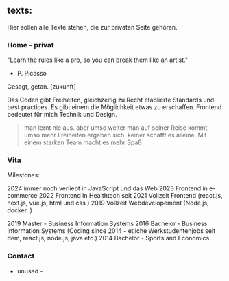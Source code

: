 ## texts: 
Hier sollen alle Texte stehen, die zur privaten Seite gehören.

### Home - privat

"Learn the rules like a pro,
so you can break them like an artist."
- P. Picasso

Gesagt, getan.  [zukunft]

Das Coden gibt Freiheiten, gleichzeitig zu Recht etablierte Standards und best practices.
Es gibt einem die Möglichkeit etwas zu erschaffen.
Frontend bedeutet für mich Technik und Design. 

> man lernt nie aus. aber umso weiter man auf seiner Reise kommt, umso mehr Freiheiten ergeben sich.
> keiner schafft es alleine. Mit einem starken Team macht es mehr Spaß 



### Vita 

Milestones: 

2024 immer noch verliebt in JavaScript und das Web 
2023 Frontend in e-commerce
2022 Frontend in Healthtech 
seit 2021 Vollzeit Frontend (react.js, next.js, vue.js, html und css )
2019 Vollzeit Webdevelopement (Node.js, docker..)


2019 Master - Business Information Systems
2016 Bachelor - Business Information Systems 
(Coding since 2014 - etliche Werkstudentenjobs seit dem, react.js, node.js, java etc.)
2014 Bachelor - Sports and Economics


### Contact 
- unused - 